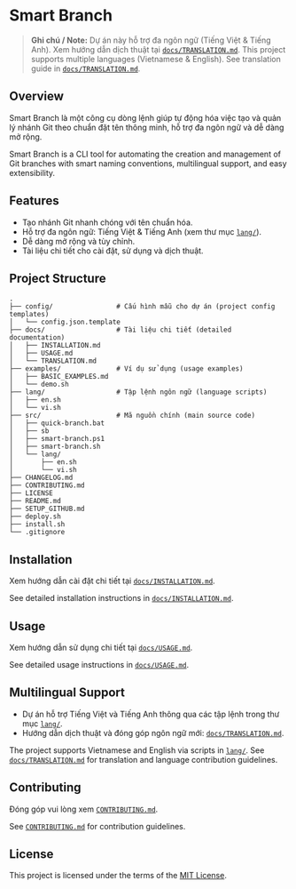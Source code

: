 # Smart Branch

> **Ghi chú / Note:**
> Dự án này hỗ trợ đa ngôn ngữ (Tiếng Việt & Tiếng Anh). Xem hướng dẫn dịch thuật tại [`docs/TRANSLATION.md`](docs/TRANSLATION.md).
> This project supports multiple languages (Vietnamese & English). See translation guide in [`docs/TRANSLATION.md`](docs/TRANSLATION.md).

## Overview

Smart Branch là một công cụ dòng lệnh giúp tự động hóa việc tạo và quản lý nhánh Git theo chuẩn đặt tên thông minh, hỗ trợ đa ngôn ngữ và dễ dàng mở rộng.

Smart Branch is a CLI tool for automating the creation and management of Git branches with smart naming conventions, multilingual support, and easy extensibility.

## Features

- Tạo nhánh Git nhanh chóng với tên chuẩn hóa.
- Hỗ trợ đa ngôn ngữ: Tiếng Việt & Tiếng Anh (xem thư mục [`lang/`](lang/)).
- Dễ dàng mở rộng và tùy chỉnh.
- Tài liệu chi tiết cho cài đặt, sử dụng và dịch thuật.

## Project Structure

```
.
├── config/                # Cấu hình mẫu cho dự án (project config templates)
│   └── config.json.template
├── docs/                  # Tài liệu chi tiết (detailed documentation)
│   ├── INSTALLATION.md
│   ├── USAGE.md
│   └── TRANSLATION.md
├── examples/              # Ví dụ sử dụng (usage examples)
│   ├── BASIC_EXAMPLES.md
│   └── demo.sh
├── lang/                  # Tập lệnh ngôn ngữ (language scripts)
│   ├── en.sh
│   └── vi.sh
├── src/                   # Mã nguồn chính (main source code)
│   ├── quick-branch.bat
│   ├── sb
│   ├── smart-branch.ps1
│   ├── smart-branch.sh
│   └── lang/
│       ├── en.sh
│       └── vi.sh
├── CHANGELOG.md
├── CONTRIBUTING.md
├── LICENSE
├── README.md
├── SETUP_GITHUB.md
├── deploy.sh
├── install.sh
└── .gitignore
```

## Installation

Xem hướng dẫn cài đặt chi tiết tại [`docs/INSTALLATION.md`](docs/INSTALLATION.md).

See detailed installation instructions in [`docs/INSTALLATION.md`](docs/INSTALLATION.md).

## Usage

Xem hướng dẫn sử dụng chi tiết tại [`docs/USAGE.md`](docs/USAGE.md).

See detailed usage instructions in [`docs/USAGE.md`](docs/USAGE.md).

## Multilingual Support

- Dự án hỗ trợ Tiếng Việt và Tiếng Anh thông qua các tập lệnh trong thư mục [`lang/`](lang/).
- Hướng dẫn dịch thuật và đóng góp ngôn ngữ mới: [`docs/TRANSLATION.md`](docs/TRANSLATION.md).

The project supports Vietnamese and English via scripts in [`lang/`](lang/).
See [`docs/TRANSLATION.md`](docs/TRANSLATION.md) for translation and language contribution guidelines.

## Contributing

Đóng góp vui lòng xem [`CONTRIBUTING.md`](CONTRIBUTING.md).

See [`CONTRIBUTING.md`](CONTRIBUTING.md) for contribution guidelines.

## License

This project is licensed under the terms of the [MIT License](LICENSE).
